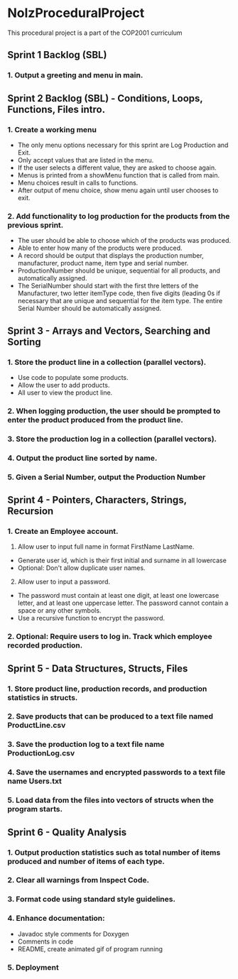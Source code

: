 # NolzProceduralProject

  This procedural project is a part of the COP2001 curriculum

## Sprint 1 Backlog (SBL)

### 1. Output a greeting and menu in main.
  
## Sprint 2 Backlog (SBL) - Conditions, Loops, Functions, Files intro. 

### 1. Create a working menu
- The only menu options necessary for this sprint are Log Production and Exit.
- Only accept values that are listed in the menu.
- If the user selects a different value, they are asked to choose again.
- Menus is printed from a showMenu function that is called from main.
- Menu choices result in calls to functions.
- After output of menu choice, show menu again until user chooses to exit.
### 2. Add functionality to log production for the products from the previous sprint.
- The user should be able to choose which of the products was produced.
- Able to enter how many of the products were produced.
- A record should be output that displays the production number, manufacturer, product name, item type and serial number. 
- ProductionNumber should be unique, sequential for all products, and automatically assigned.
- The SerialNumber should start with the first thre letters of the Manufacturer, two letter itemType code, then five digits (leading 0s if necessary that are unique and sequential for the item type. The entire Serial Number should be automatically assigned.

## Sprint 3 - Arrays and Vectors, Searching and Sorting

### 1. Store the product line in a collection (parallel vectors).
- Use code to populate some products.
- Allow the user to add products.
- All user to view the product line.
### 2. When logging production, the user should be prompted to enter the product produced from the product line.
### 3. Store the production log in a collection (parallel vectors). 
### 4. Output the product line sorted by name.
### 5. Given a Serial Number, output the Production Number 

## Sprint 4 - Pointers, Characters, Strings, Recursion

### 1. Create an Employee account.
1. Allow user to input full name in format FirstName LastName.  
- Generate user id, which is their first initial and surname in all lowercase
- Optional: Don't allow duplicate user names.
2. Allow user to input a password.
- The password must contain at least one digit, at least one lowercase letter, and at least one uppercase letter. The password cannot contain a space or any other symbols. 
- Use a recursive function to encrypt the password. 
### 2. Optional: Require users to log in. Track which employee recorded production.

## Sprint 5 - Data Structures, Structs, Files
### 1. Store product line, production records, and production statistics in structs.
### 2. Save products that can be produced to a text file named ProductLine.csv
### 3. Save the production log to a text file name ProductionLog.csv
### 4. Save the usernames and encrypted passwords to a text file name Users.txt
### 5. Load data from the files into vectors of structs when the program starts.

## Sprint 6 - Quality Analysis

### 1. Output production statistics such as total number of items produced and number of items of each type.
### 2. Clear all warnings from Inspect Code.
### 3. Format code using standard style guidelines.
### 4. Enhance documentation:
- Javadoc style comments for Doxygen
- Comments in code
- README, create animated gif of program running
### 5. Deployment
